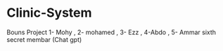 # Clinic-System
Bouns Project 
1- Mohy , 2- mohamed , 3- Ezz , 4-Abdo , 5- Ammar
sixth secret membar (Chat gpt)
